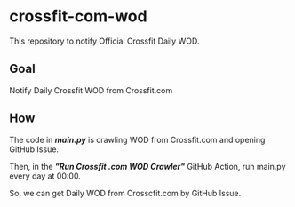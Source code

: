 # crossfit-com-wod
This repository to notify Official Crossfit Daily WOD.

## Goal
Notify Daily Crossfit WOD from Crossfit.com

## How
The code in ***main.py*** is crawling WOD from Crossfit.com and opening GitHub Issue.

Then, in the ***"Run Crossfit .com WOD Crawler"*** GitHub Action, run main.py every day at 00:00.

So, we can get Daily WOD from Crosscfit.com by GitHub Issue.
